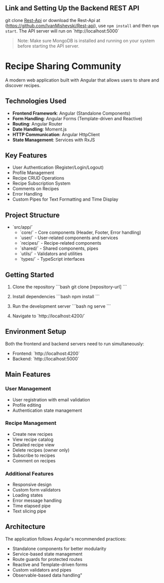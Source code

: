 ## Link and  Setting Up the Backend REST API

git clone [Rest-Api](https://github.com/IvanMishevski/Rest-api) or 
download the Rest-Api at (https://github.com/IvanMishevski/Rest-api), use `npm install` and then `npm start`.
The API server will run on \`http://localhost:5000\`

> Note: Make sure MongoDB is installed and running on your system before starting the API server.

# Recipe Sharing Community

A modern web application built with Angular that allows users to share and discover recipes.

## Technologies Used

- **Frontend Framework**: Angular (Standalone Components)
- **Form Handling**: Angular Forms (Template-driven and Reactive)
- **Routing**: Angular Router
- **Date Handling**: Moment.js
- **HTTP Communication**: Angular HttpClient
- **State Management**: Services with RxJS

## Key Features

- User Authentication (Register/Login/Logout)
- Profile Management
- Recipe CRUD Operations
- Recipe Subscription System
- Comments on Recipes
- Error Handling
- Custom Pipes for Text Formatting and Time Display

## Project Structure

- \`src/app/\`
  - \`core/\` - Core components (Header, Footer, Error handling)
  - \`user/\` - User-related components and services
  - \`recipes/\` - Recipe-related components
  - \`shared/\` - Shared components, pipes
  - \`utils/\` - Validators and utilities
  - \`types/\` - TypeScript interfaces

## Getting Started

1. Clone the repository
\`\`\`bash
git clone [repository-url]
\`\`\`

2. Install dependencies
\`\`\`bash
npm install
\`\`\`

3. Run the development server
\`\`\`bash
ng serve
\`\`\`

4. Navigate to \`http://localhost:4200/\`




## Environment Setup

Both the frontend and backend servers need to run simultaneously:
- Frontend: \`http://localhost:4200\`
- Backend: \`http://localhost:5000\`

## Main Features

### User Management
- User registration with email validation
- Profile editing
- Authentication state management

### Recipe Management
- Create new recipes
- View recipe catalog
- Detailed recipe view
- Delete recipes (owner only)
- Subscribe to recipes
- Comment on recipes

### Additional Features
- Responsive design
- Custom form validators
- Loading states
- Error message handling
- Time elapsed pipe
- Text slicing pipe

## Architecture

The application follows Angular's recommended practices:
- Standalone components for better modularity
- Service-based state management
- Route guards for protected routes
- Reactive and Template-driven forms
- Custom validators and pipes
- Observable-based data handling"



